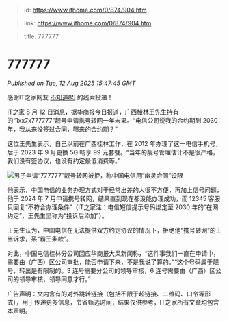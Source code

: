 > id: https://www.ithome.com/0/874/904.htm

> link: https://www.ithome.com/0/874/904.htm

> title: 777777

# 777777
_Published on Tue, 12 Aug 2025 15:47:45 GMT_

感谢IT之家网友 [不知道85](https://m.ithome.com/html/app/open.html?url=ithome%3A%2F%2Fuserpage%3Fid%3D1596550) 的线索投递！

[IT之家](https://www.ithome.com/) 8 月 12 日消息，据华商报今日报道，广西桂林王先生持有的“1xx7x777777”靓号申请携号转网一年未果。“电信公司说我的合约期到 2030 年，我从来没签过合同，哪来的合约期？”

这位王先生表示，自己以前在广西桂林工作，在 2012 年办理了这一电信手机号，后于 2023 年 9 月更换 5G 畅享 99 元套餐。“当年的靓号管理估计不是很严格，我们没有签协议，也没有约定最低消费等。”

![](https://img.ithome.com/newsuploadfiles/2025/8/56222ea8-3042-4958-ac42-2681f36b5035.png?x-bce-process=image/format,f_auto "男子申请“777777”靓号转网被拒，称中国电信用“幽灵合同”设限")

他表示，中国电信的业务办理方式对于经常出差的人很不方便，再加上信号问题，他于 2024 年 7 月申请携号转网，结果直到现在都没能办理成功，而 12345 客服只回复“不符合办理条件”（IT之家注：电信短信提示号码绑定至 2030 年的“在网约定”，王先生坚称为“投诉后添加”）。

王先生认为，中国电信在无法提供双方约定协议的情况下，拒绝他“携号转网”的正当诉求，系“霸王条款”。

对此，中国电信桂林分公司回应华商报大风新闻称，“这件事我们一直在申请中，需要由（广西）区公司审批，能否申请下来，不是我说了算的。”“这个号码属于靓号，转出是有限制的。3 连号需要分公司的领导审核，6 连号需要由（广西）区公司的领导审核，领导同意才行。”

广告声明：文内含有的对外跳转链接（包括不限于超链接、二维码、口令等形式），用于传递更多信息，节省甄选时间，结果仅供参考，IT之家所有文章均包含本声明。
